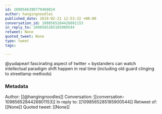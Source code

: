 ```yaml
---
id: 1098566390779469824
author: hangingnoodles
published_date: 2019-02-21 12:53:32 +00:00
conversation_id: 1098565284426801153
in_reply_to: 1098565285185900544
retweet: None
quoted_tweet: None
type: tweet
tags:

---
```


@yudapearl fascinating aspect of twitter = bystanders can watch  intellectual paradigm shift happen in real time
(including old guard clinging to streetlamp methods)

### Metadata

Author: [[@hangingnoodles]]
Conversation: [[conversation-1098565284426801153]]
In reply to: [[1098565285185900544]]
Retweet of: [[None]]
Quoted tweet: [[None]]
